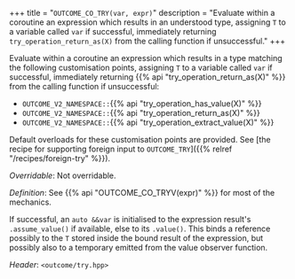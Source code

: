 +++
title = "`OUTCOME_CO_TRY(var, expr)`"
description = "Evaluate within a coroutine an expression which results in an understood type, assigning `T` to a variable called `var` if successful, immediately returning `try_operation_return_as(X)` from the calling function if unsuccessful."
+++

Evaluate within a coroutine an expression which results in a type matching the following customisation points, assigning `T` to a variable called `var` if successful, immediately returning {{% api "try_operation_return_as(X)" %}} from the calling function if unsuccessful:

- `OUTCOME_V2_NAMESPACE::`{{% api "try_operation_has_value(X)" %}}
- `OUTCOME_V2_NAMESPACE::`{{% api "try_operation_return_as(X)" %}}
- `OUTCOME_V2_NAMESPACE::`{{% api "try_operation_extract_value(X)" %}}

Default overloads for these customisation points are provided. See [the recipe for supporting foreign input to `OUTCOME_TRY`]({{% relref "/recipes/foreign-try" %}}).

*Overridable*: Not overridable.

*Definition*: See {{% api "OUTCOME_CO_TRYV(expr)" %}} for most of the mechanics.

If successful, an `auto &&var` is initialised to the expression result's `.assume_value()` if available, else to its `.value()`. This binds a reference possibly to the `T` stored inside the bound result of the expression, but possibly also to a temporary emitted from the value observer function.

*Header*: `<outcome/try.hpp>`

